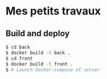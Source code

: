# Mes petits travaux

## Build and deploy

```sh
$ cd back
$ docker build -t back .
$ cd front
$ docker build -t front .
$ # Launch docker-compose of server
```

